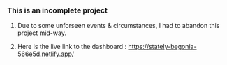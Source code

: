### This is an incomplete project

1. Due to some unforseen events & circumstances, I had to abandon this project mid-way. 

2. Here is the live link to the dashboard : https://stately-begonia-566e5d.netlify.app/